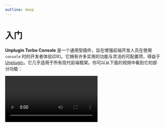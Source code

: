 ```yaml
---
outline: deep
---
```


# 入门

**Unplugin Torbo Console** 是一个通用型插件，旨在增强前端开发人员在使用 `console` 时的开发者体验(DX)。它拥有许多实用的功能与灵活的可配置项，得益于[Unplugin](https://unplugin.unjs.io)，它几乎适用于所有现代前端框架。你可以从下面的视频中看到它的部分功能：

<video src="https://static.yuy1n.io/demo.mp4" controls />

<p align='center' flex gap-4 items-center>
<a href="https://www.npmjs.com/package/unplugin-turbo-console">
<img src="https://img.shields.io/npm/v/unplugin-turbo-console?style=flat&colorA=3f3f46&colorB=4FC08D">
</a>
<a href="https://www.npmjs.com/package/unplugin-turbo-console">
<img src="https://img.shields.io/npm/dm/unplugin-turbo-console?style=flat&colorA=3f3f46&colorB=4FC08D">
</a>
<a href="https://stackblitz.com/github/yuyinws/unplugin-turbo-console-online?file=src%2FApp.vue">
<img src="https://developer.stackblitz.com/img/open_in_stackblitz.svg">
</a>
</p>

## 使用

### 安装

::: code-group

```bash [<group-name name="pnpm" icon="i-logos:pnpm" />]
pnpm add -D unplugin-turbo-console
```

```bash [<group-name name="yarn" icon="i-logos:yarn" />]
yarn add unplugin-turbo-console -D
```

```bash [<group-name name="npm" icon="i-logos:npm-icon" />]
npm i unplugin-turbo-console --save-dev
```

```bash [<group-name name="bun" icon="i-logos:bun" />]
bun add unplugin-turbo-console -d
```

:::

### 集成

#### 打包工具

::: code-group

```ts{3,7-9} twoslash [<group-name name="Vite" icon="i-logos:vitejs" />]
// vite.config.ts
import { defineConfig } from 'vite'
import TurboConsole from 'unplugin-turbo-console/vite'

export default defineConfig({
  plugins: [
    TurboConsole({
      /* options here */
    })
  ],
})
```

```js{5} [<group-name name="webpack" icon="i-logos:webpack" />]
// webpack.config.js
module.exports = {
  /* ... */
  plugins: [
    require('unplugin-turbo-console/webpack').default({ /* options */ }),
  ],
}
```

```js{6,9-11} [<group-name name="Vue CLI" icon="i-logos:vue" />]
// vue.config.js
const { defineConfig } = require('@vue/cli-service')

module.exports = defineConfig({
  transpileDependencies: true,
  parallel: false, // important!
  configureWebpack: {
    plugins: [
      require('unplugin-turbo-console/webpack').default({
        /* options here */
      })
    ]
  }
})
```

```js{12-14} [<group-name name="Rspack" icon="i-custom:rspack" />]
// rspack.config.js
const rspack = require('@rspack/core')
const { VueLoaderPlugin } = require('vue-loader')
/** @type {import('@rspack/cli').Configuration} */

const config = {
  plugins: [
    new VueLoaderPlugin(),
    new rspack.HtmlRspackPlugin({
      template: './index.html'
    }),
    require('unplugin-turbo-console/rspack').default({
        /* options here */
    }),
  ],

}
module.exports = config
```

```ts{4,11-13} twoslash [<group-name name="Farm" icon="i-custom:farm" />]
// farm.config.ts
import { defineConfig } from '@farmfe/core'
import vue from '@vitejs/plugin-vue'
import TurboConsole from 'unplugin-turbo-console/farm'

export default defineConfig({
  vitePlugins: [
    vue(),
  ],
  plugins: [
    TurboConsole({
        /* options here */
    })
  ]
})
```

:::

#### 元框架（Meta-Framework）

::: code-group

``` ts{4} [<group-name name="Nuxt" icon="i-logos-nuxt-icon" />]
// nuxt.config.ts
export default defineNuxtConfig({
  modules: [
    'unplugin-turbo-console/nuxt'
  ],
  turboConsole: {
    /* options here */
  }
})
```

```ts{3,7} [<group-name name="SvelteKit" icon="i-logos-svelte-icon" />]
import { sveltekit } from '@sveltejs/kit/vite'
import { defineConfig } from 'vite'
import TurboConsole from 'unplugin-turbo-console/vite'

export default defineConfig({
  plugins: [
    TurboConsole(), // Please add this plugin before sveltekit
    sveltekit()
  ]
})
```

```js{3,8} [<group-name name="Astro" icon="i-logos-astro-icon" />]
// astro.config.mjs
import { defineConfig } from 'astro/config'
import TurboConsole from 'unplugin-turbo-console/astro'

// https://astro.build/config
export default defineConfig({
  integrations: [
    TurboConsole()
  ]
})
```

```js{6} [<group-name name="Next.js" icon="i-logos-nextjs-icon" />]
// next.config.js
/** @type {import('next').NextConfig} */
const nextConfig = {
  webpack(config) {
    config.plugins.push(
      require('unplugin-turbo-console/webpack').default()
    )

    return config
  }
}

module.exports = nextConfig
```

```ts{2,7} twoslash [<group-name name="SolidStart" icon="i-logos-solidjs-icon" />]
import { defineConfig } from '@solidjs/start/config'
import TurboConsole from 'unplugin-turbo-console/vite'

export default defineConfig({
  vite: {
    plugins: [
      TurboConsole()
    ]
  },
})
```

:::
